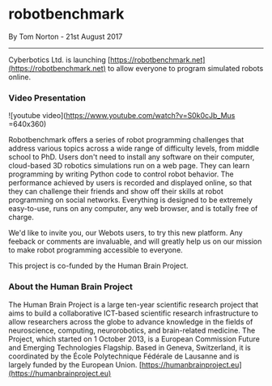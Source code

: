 # robotbenchmark

<p id="publish-data">By Tom Norton - 21st August 2017</p>

---

Cyberbotics Ltd. is launching [https://robotbenchmark.net](https://robotbenchmark.net) to allow everyone to program simulated robots online.

### Video Presentation

![youtube video](https://www.youtube.com/watch?v=S0k0cJb_Mus =640x360)




Robotbenchmark offers a series of robot programming challenges that address various topics across a wide range of difficulty levels, from middle school to PhD. Users don't need to install any software on their computer, cloud-based 3D robotics simulations run on a web page. They can learn programming by writing Python code to control robot behavior. The performance achieved by users is recorded and displayed online, so that they can challenge their friends and show off their skills at robot programming on social networks. Everything is designed to be extremely easy-to-use, runs on any computer, any web browser, and is totally free of charge.



We'd like to invite you, our Webots users, to try this new platform. Any feeback or comments are invaluable, and will greatly help us on our mission to make robot programming accessible to everyone.

This project is co-funded by the Human Brain Project.



### About the Human Brain Project

The Human Brain Project is a large ten-year scientific research project that aims to build a collaborative ICT-based scientific research infrastructure to allow researchers across the globe to advance knowledge in the fields of neuroscience, computing, neurorobotics, and brain-related medicine. The Project, which started on 1 October 2013, is a European Commission Future and Emerging Technologies Flagship. Based in Geneva, Switzerland, it is coordinated by the École Polytechnique Fédérale de Lausanne and is largely funded by the European Union. [https://humanbrainproject.eu](https://humanbrainproject.eu)
